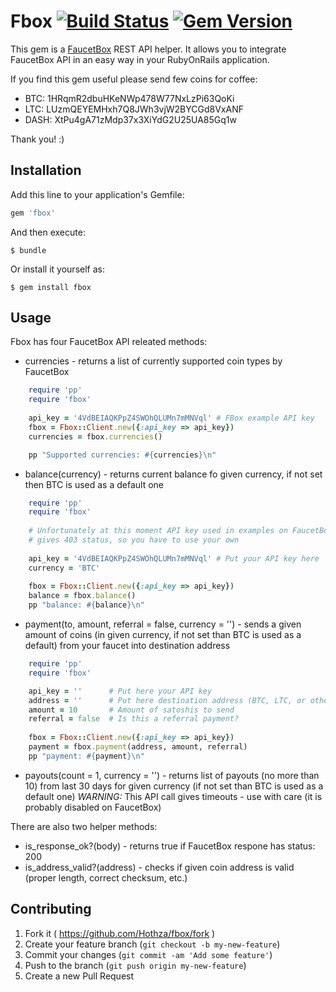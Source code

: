 # Fbox [![Build Status](https://travis-ci.org/Hothza/fbox.svg)](https://travis-ci.org/Hothza/fbox) [![Gem Version](https://badge.fury.io/rb/fbox.svg)](https://badge.fury.io/rb/fbox)

This gem is a [FaucetBox](https://faucetbox.com) REST API helper. It allows you
to integrate FaucetBox API in an easy way in your RubyOnRails application.

If you find this gem useful please send few coins for coffee:

- BTC: 1HRqmR2dbuHKeNWp478W77NxLzPi63QoKi
- LTC: LUzmQEYEMHxh7Q8JWh3vjW2BYCGd8VxANF
- DASH: XtPu4gA71zMdp37x3XiYdG2U25UA85Gq1w

Thank you! :)

## Installation

Add this line to your application's Gemfile:

```ruby
gem 'fbox'
```

And then execute:

    $ bundle

Or install it yourself as:

    $ gem install fbox

## Usage

Fbox has four FaucetBox API releated methods:

- currencies - returns a list of currently supported coin types by FaucetBox
```ruby
    require 'pp'
    require 'fbox'
    
    api_key = '4VdBEIAQKPpZ4SWOhQLUMn7mMNVql' # FBox example API key
    fbox = Fbox::Client.new({:api_key => api_key})
    currencies = fbox.currencies()

    pp "Supported currencies: #{currencies}\n"
```

- balance(currency) - returns current balance fo given currency, if not set then BTC is used as a default one
```ruby
    require 'pp'
    require 'fbox'
    
    # Unfortunately at this moment API key used in examples on FaucetBox site
    # gives 403 status, so you have to use your own
    
    api_key = '4VdBEIAQKPpZ4SWOhQLUMn7mMNVql' # Put your API key here
    currency = 'BTC'
    
    fbox = Fbox::Client.new({:api_key => api_key})
    balance = fbox.balance()
    pp "balance: #{balance}\n"
```

- payment(to, amount, referral = false, currency = '') - sends a given amount of coins
(in given currency, if not set than BTC is used as a default) from your faucet into destination address 

```ruby
    require 'pp'
    require 'fbox'

    api_key = ''      # Put here your API key
    address = ''      # Put here destination address (BTC, LTC, or other supported by FaucetBox)
    amount = 10       # Amount of satoshis to send
    referral = false  # Is this a referral payment?
    
    fbox = Fbox::Client.new({:api_key => api_key})
    payment = fbox.payment(address, amount, referral)
    pp "payment: #{payment}\n"
```

- payouts(count = 1, currency = '') - returns list of payouts (no more than 10)
from last 30 days for given currency (if not set than BTC is used as a default one)
*WARNING:* This API call gives timeouts - use with care (it is probably disabled on FaucetBox)


There are also two helper methods:

- is_response_ok?(body) - returns true if FaucetBox respone has status: 200
- is_address_valid?(address) - checks if given coin address is valid (proper length, correct checksum, etc.)


## Contributing

1. Fork it ( https://github.com/Hothza/fbox/fork )
2. Create your feature branch (`git checkout -b my-new-feature`)
3. Commit your changes (`git commit -am 'Add some feature'`)
4. Push to the branch (`git push origin my-new-feature`)
5. Create a new Pull Request
